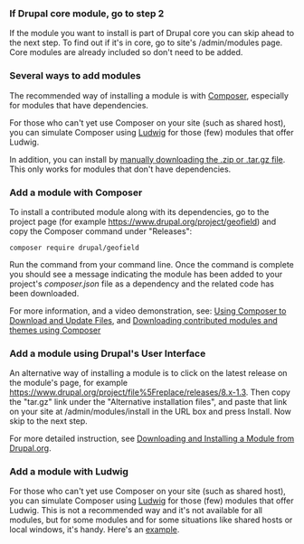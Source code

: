 ### If Drupal core module, go to step 2

If the module you want to install is part of Drupal core you can skip ahead to the next step. To find out if it's in core, go to site's /admin/modules page. Core modules are already included so don't need to be added.

### Several ways to add modules

The recommended way of installing a module is with [Composer](https://www.drupal.org/docs/user%5Fguide/en/install-composer.html), especially for modules that have dependencies.

For those who can't yet use Composer on your site (such as shared host), you can simulate Composer using [Ludwig](https://www.drupal.org/project/ludwig) for those (few) modules that offer Ludwig.

In addition, you can install by [manually downloading the .zip or .tar.gz file](https://www.drupal.org/docs/user%5Fguide/en/extend-manual-install.html "11.6. Manually Downloading Module or Theme Files | Drupal 8 User Guide guide on Drupal.org"). This only works for modules that don't have dependencies.

### Add a module with Composer

To install a contributed module along with its dependencies, go to the project page (for example <https://www.drupal.org/project/geofield>) and copy the Composer command under "Releases":

`composer require drupal/geofield`

Run the command from your command line. Once the command is complete you should see a message indicating the module has been added to your project's _composer.json_ file as a dependency and the related code has been downloaded.

For more information, and a video demonstration, see: [Using Composer to Download and Update Files](https://www.drupal.org/docs/user%5Fguide/en/install-composer.html#using-composer-to-download-a-module-or-theme "3.5. Using Composer to Download and Update Files | Drupal 8 User Guide guide on Drupal.org"), and [Downloading contributed modules and themes using Composer](https://www.drupal.org/docs/develop/using-composer/using-composer-to-install-drupal-and-manage-dependencies#adding-modules "Using Composer to Install Drupal and Manage Dependencies | Develop guide on Drupal.org")

### Add a module using Drupal's User Interface

An alternative way of installing a module is to click on the latest release on the module's page, for example <https://www.drupal.org/project/file%5Freplace/releases/8.x-1.3>. Then copy the "tar.gz" link under the "Alternative installation files", and paste that link on your site at /admin/modules/install in the URL box and press Install. Now skip to the next step.

For more detailed instruction, see [Downloading and Installing a Module from Drupal.org](https://www.drupal.org/docs/user%5Fguide/en/extend-module-install.html).

### Add a module with Ludwig

For those who can't yet use Composer on your site (such as shared host), you can simulate Composer using [Ludwig](https://www.drupal.org/project/ludwig) for those (few) modules that offer Ludwig. This is not a recommended way and it's not available for all modules, but for some modules and for some situations like shared hosts or local windows, it's handy. Here's an [example](https://www.drupal.org/project/phpmailer%5Fsmtp/issues/3133980#comment-13613134).